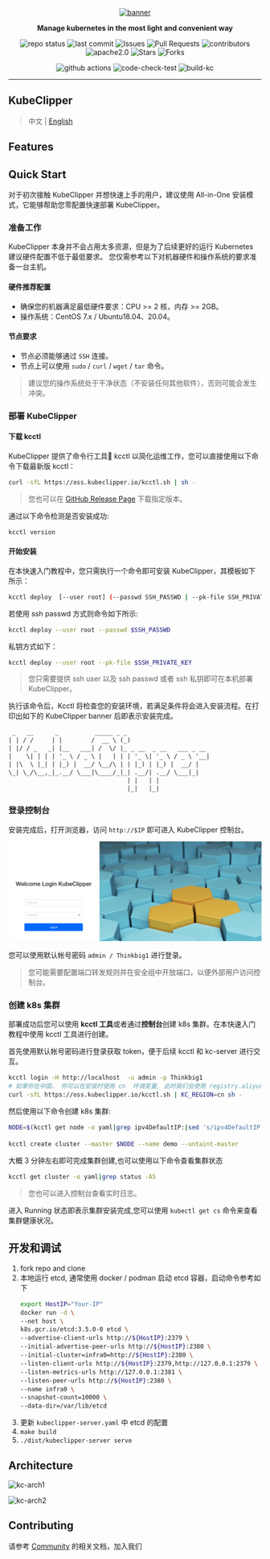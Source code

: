 <p align="center">
<a href="https://kubeclipper.io/"><img src="docs/img/kubeclipper.gif" alt="banner" width="200px"></a>
</p>

<p align="center">
<b>Manage kubernetes in the most light and convenient way</b>
</p>

<!-- TODO: 添加 cicd 执行情况，代码质量等标签 -->

<p align="center">
  <img alt="repo status" src="https://img.shields.io/badge/-Repo_Status_>-000000?style=flat-square&logo=github&logoColor=white" />
  <img alt="last commit" src="https://img.shields.io/github/last-commit/kubeclipper-labs/kubeclipper?style=flat-square">
  <img alt="Issues" src="https://img.shields.io/github/issues/kubeclipper-labs/kubeclipper?style=flat-square&labelColor=343b41"/>
  <img alt="Pull Requests" src="https://img.shields.io/github/issues-pr/kubeclipper-labs/kubeclipper?style=flat-square&labelColor=343b41"/>
  <img alt="contributors" src="https://img.shields.io/github/contributors/kubeclipper-labs/kubeclipper?style=flat-square"/>
  <img alt="apache2.0" src="https://img.shields.io/badge/License-Apache_2.0-blue?style=flat-square" />
  <img alt="Stars" src="https://img.shields.io/github/stars/kubeclipper-labs/kubeclipper?style=flat-square&labelColor=343b41"/>
  <img alt="Forks" src="https://img.shields.io/github/forks/kubeclipper-labs/kubeclipper?style=flat-square&labelColor=343b41"/>
</p>

<p align="center">
  <img alt="github actions" src="https://img.shields.io/badge/-Github_Actions_>-000000?style=flat-square&logo=github-actions&logoColor=white" />
  <img alt="code-check-test" src="https://github.com/kubeclipper-labs/kubeclipper/actions/workflows/code-check-test.yml/badge.svg" />
  <img alt="build-kc" src="https://github.com/kubeclipper-labs/kubeclipper/actions/workflows/build-kc.yml/badge.svg" />
</p>

---

## KubeClipper

> 中文 | [English](README.md)

<!-- TODO: 介绍 -->

## Features

<!-- TODO: 功能列表 -->

## Quick Start

对于初次接触 KubeClipper 并想快速上手的用户，建议使用 All-in-One 安装模式，它能够帮助您零配置快速部署 KubeClipper。

### 准备工作
KubeClipper 本身并不会占用太多资源，但是为了后续更好的运行 Kubernetes 建议硬件配置不低于最低要求。
您仅需参考以下对机器硬件和操作系统的要求准备一台主机。

#### 硬件推荐配置
- 确保您的机器满足最低硬件要求：CPU >= 2 核，内存 >= 2GB。
- 操作系统：CentOS 7.x / Ubuntu18.04、20.04。

#### 节点要求
- 节点必须能够通过 `SSH` 连接。
- 节点上可以使用 `sudo` / `curl` / `wget` / `tar` 命令。
> 建议您的操作系统处于干净状态（不安装任何其他软件），否则可能会发生冲突。



### 部署 KubeClipper

#### 下载 kcctl
KubeClipper 提供了命令行工具🔧 kcctl 以简化运维工作，您可以直接使用以下命令下载最新版 kcctl：
```bash
curl -sfL https://oss.kubeclipper.io/kcctl.sh | sh -
```
> 您也可以在 [GitHub Release Page](https://github.com/kubeclipper-labs/kubeclipper/releases) 下载指定版本。

通过以下命令检测是否安装成功:

```bash
kcctl version
```

#### 开始安装
在本快速入门教程中，您只需执行一个命令即可安装 KubeClipper，其模板如下所示：
```bash
kcctl deploy  [--user root] (--passwd SSH_PASSWD | --pk-file SSH_PRIVATE_KEY)
```
若使用 ssh passwd 方式则命令如下所示:
```bash
kcctl deploy --user root --passwd $SSH_PASSWD
```
私钥方式如下：
```bash
kcctl deploy --user root --pk-file $SSH_PRIVATE_KEY
```
> 您只需要提供 ssh user 以及 ssh passwd 或者 ssh 私钥即可在本机部署 KubeClipper。



执行该命令后，Kcctl 将检查您的安装环境，若满足条件将会进入安装流程。在打印出如下的 KubeClipper banner 后即表示安装完成。

```console
 _   __      _          _____ _ _
| | / /     | |        /  __ \ (_)
| |/ / _   _| |__   ___| /  \/ |_ _ __  _ __   ___ _ __
|    \| | | | '_ \ / _ \ |   | | | '_ \| '_ \ / _ \ '__|
| |\  \ |_| | |_) |  __/ \__/\ | | |_) | |_) |  __/ |
\_| \_/\__,_|_.__/ \___|\____/_|_| .__/| .__/ \___|_|
                                 | |   | |
                                 |_|   |_|
```



### 登录控制台

安装完成后，打开浏览器，访问 `http://$IP` 即可进入 KubeClipper 控制台。

![console](docs/img/console-login.png)

您可以使用默认帐号密码 `admin / Thinkbig1` 进行登录。

> 您可能需要配置端口转发规则并在安全组中开放端口，以便外部用户访问控制台。



### 创建 k8s 集群

部署成功后您可以使用 **kcctl 工具**或者通过**控制台**创建 k8s 集群。在本快速入门教程中使用 kcctl 工具进行创建。

首先使用默认帐号密码进行登录获取 token，便于后续 kcctl 和 kc-server 进行交互。

```bash
kcctl login -H http://localhost  -u admin -p Thinkbig1
# 如果你在中国， 你可以在安装时使用 cn  环境变量, 此时我们会使用 registry.aliyuncs.com/google_containers 代替 k8s.gcr.io
curl -sfL https://oss.kubeclipper.io/kcctl.sh | KC_REGION=cn sh -
```
然后使用以下命令创建 k8s 集群:
```bash
NODE=$(kcctl get node -o yaml|grep ipv4DefaultIP:|sed 's/ipv4DefaultIP: //')

kcctl create cluster --master $NODE --name demo --untaint-master
```
大概 3 分钟左右即可完成集群创建,也可以使用以下命令查看集群状态
```bash
kcctl get cluster -o yaml|grep status -A5
```
> 您也可以进入控制台查看实时日志。

进入 Running 状态即表示集群安装完成,您可以使用 `kubectl get cs` 命令来查看集群健康状况。

## 开发和调试

1. fork repo and clone
2. 本地运行 etcd, 通常使用 docker / podman 启动 etcd 容器，启动命令参考如下
   ```bash
   export HostIP="Your-IP"
   docker run -d \
   --net host \
   k8s.gcr.io/etcd:3.5.0-0 etcd \
   --advertise-client-urls http://${HostIP}:2379 \
   --initial-advertise-peer-urls http://${HostIP}:2380 \
   --initial-cluster=infra0=http://${HostIP}:2380 \
   --listen-client-urls http://${HostIP}:2379,http://127.0.0.1:2379 \
   --listen-metrics-urls http://127.0.0.1:2381 \
   --listen-peer-urls http://${HostIP}:2380 \
   --name infra0 \
   --snapshot-count=10000 \
   --data-dir=/var/lib/etcd
   ```
3. 更新 `kubeclipper-server.yaml` 中 etcd 的配置
4. `make build`
5. `./dist/kubeclipper-server serve`

## Architecture

![kc-arch1](docs/img/kc-arch.png)

![kc-arch2](docs/img/kc-arch2.png)

## Contributing

请参考 [Community](https://github.com/kubeclipper-labs/community) 的相关文档，加入我们